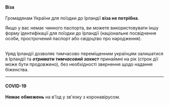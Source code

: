 #### Віза

Громадянам України для поїздки до Ірландії **віза не потрібна**. 

<section>
Якщо у вас немає чинного паспорта, ви можете використовувати іншу форму ідентифікації для поїздки до Ірландії (національне посвідчення особи, прострочений паспорт або свідоцтво про народження).
</section>
</br>

Уряд Ірландії дозволяє тимчасово переміщенним українцям залишатися в Ірландії та ***отримати тимчасовий захист*** принаймні на рік (строк дії може бути продовжено), без необхідності звернення щодо надання біженства. 



***

#### COVID-19

**Немає обмежень** на в'їзд у зв'язку з коронавірусом.
